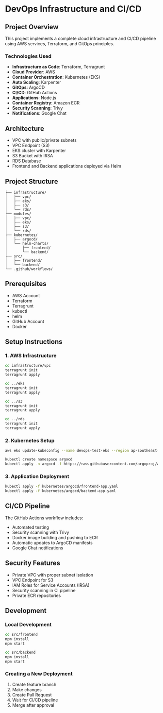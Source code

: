 # DevOps Infrastructure and CI/CD

## Project Overview
This project implements a complete cloud infrastructure and CI/CD pipeline using AWS services, Terraform, and GitOps principles.

### Technologies Used
- **Infrastructure as Code**: Terraform, Terragrunt
- **Cloud Provider**: AWS
- **Container Orchestration**: Kubernetes (EKS)
- **Auto Scaling**: Karpenter
- **GitOps**: ArgoCD
- **CI/CD**: GitHub Actions
- **Applications**: Node.js
- **Container Registry**: Amazon ECR
- **Security Scanning**: Trivy
- **Notifications**: Google Chat

## Architecture
- VPC with public/private subnets
- VPC Endpoint (S3)
- EKS cluster with Karpenter
- S3 Bucket with IRSA
- RDS Database
- Frontend and Backend applications deployed via Helm

## Project Structure
```
├── infrastructure/
│   ├── vpc/
│   ├── eks/
│   ├── s3/
│   └── rds/
├── modules/
│   ├── vpc/
│   ├── eks/
│   ├── s3/
│   └── rds/
├── kubernetes/
│   ├── argocd/
│   └── helm-charts/
│       ├── frontend/
│       └── backend/
├── src/
│   ├── frontend/
│   └── backend/
└── .github/workflows/
```

## Prerequisites
- AWS Account
- Terraform
- Terragrunt
- kubectl
- helm
- GitHub Account
- Docker

## Setup Instructions

### 1. AWS Infrastructure
```bash
cd infrastructure/vpc
terragrunt init
terragrunt apply

cd ../eks
terragrunt init
terragrunt apply

cd ../s3
terragrunt init
terragrunt apply

cd ../rds
terragrunt init
terragrunt apply
```

### 2. Kubernetes Setup
```bash
aws eks update-kubeconfig --name devops-test-eks --region ap-southeast-1

kubectl create namespace argocd
kubectl apply -n argocd -f https://raw.githubusercontent.com/argoproj/argo-cd/stable/manifests/install.yaml
```

### 3. Application Deployment
```bash
kubectl apply -f kubernetes/argocd/frontend-app.yaml
kubectl apply -f kubernetes/argocd/backend-app.yaml
```

## CI/CD Pipeline
The GitHub Actions workflow includes:
- Automated testing
- Security scanning with Trivy
- Docker image building and pushing to ECR
- Automatic updates to ArgoCD manifests
- Google Chat notifications

## Security Features
- Private VPC with proper subnet isolation
- VPC Endpoint for S3
- IAM Roles for Service Accounts (IRSA)
- Security scanning in CI pipeline
- Private ECR repositories

## Development

### Local Development
```bash
cd src/frontend
npm install
npm start

cd src/backend
npm install
npm start
```

### Creating a New Deployment
1. Create feature branch
2. Make changes
3. Create Pull Request
4. Wait for CI/CD pipeline
5. Merge after approval
